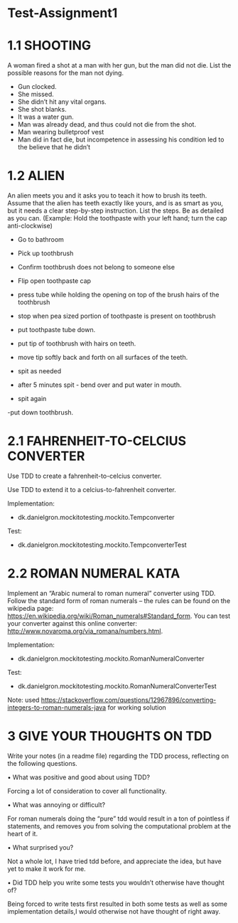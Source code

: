 # Test-Assignment1


# 1.1 SHOOTING 
A woman fired a shot at a man with her gun, but the man did not die. List the possible reasons for the man not dying. 

- Gun clocked.
- She missed.
- She didn’t hit any vital organs.
- She shot blanks.
- It was a water gun.
- Man was already dead, and thus could not die from the shot.
- Man wearing bulletproof vest
- Man did in fact die, but incompetence in assessing his condition led to the believe that he didn’t


# 1.2 ALIEN 
An alien meets you and it asks you to teach it how to brush its teeth. Assume that the alien has teeth exactly like yours, and is as smart as you, but it needs a clear step-by-step instruction. List the steps. Be as detailed as you can. (Example: Hold the toothpaste with your left hand; turn the cap 
anti-clockwise) 

- Go to bathroom

- Pick up toothbrush

- Confirm toothbrush does not belong to someone else

- Flip open toothpaste cap

- press tube while holding the opening on top of the brush hairs of the toothbrush

- stop when pea sized portion of toothpaste is present on toothbrush

- put toothpaste tube down.

- put tip of toothbrush with hairs on teeth.

- move tip softly back and forth on all surfaces of the teeth.

- spit as needed

- after 5 minutes spit - bend over and put water in mouth.

- spit again

 -put down toothbrush.

# 2.1 FAHRENHEIT-TO-CELCIUS CONVERTER 
Use TDD to create a fahrenheit-to-celcius converter.

Use TDD to extend it to a celcius-to-fahrenheit converter. 


Implementation:

- dk.danielgron.mockitotesting.mockito.Tempconverter

Test:

- dk.danielgron.mockitotesting.mockito.TempconverterTest


# 2.2 ROMAN NUMERAL KATA 
Implement an “Arabic numeral to roman numeral” converter using TDD. Follow the standard form of roman numerals – the rules can be found on the wikipedia page: https://en.wikipedia.org/wiki/Roman_numerals#Standard_form. 
You can test your converter against this online converter: http://www.novaroma.org/via_romana/numbers.html. 

Implementation:
- dk.danielgron.mockitotesting.mockito.RomanNumeralConverter

Test:
- dk.danielgron.mockitotesting.mockito.RomanNumeralConverterTest

Note: used https://stackoverflow.com/questions/12967896/converting-integers-to-roman-numerals-java for working solution

# 3 GIVE YOUR THOUGHTS ON TDD 
Write your notes (in a readme file) regarding the TDD process, reflecting on the following questions. 

• What was positive and good about using TDD? 

Forcing a lot of consideration to cover all functionality.

• What was annoying or difficult? 

For roman numerals doing the “pure” tdd would result in a ton of pointless if statements, and removes you from solving the computational problem at the heart of it.

• What surprised you?

Not a whole lot, I have tried tdd before, and appreciate the idea, but have yet to make it work for me.

• Did TDD help you write some tests you wouldn’t otherwise have thought of?

Being forced to write tests first resulted in both some tests as well as some implementation details,I would otherwise not have thought of right away.
